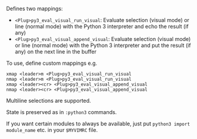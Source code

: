Defines two mappings:

* `<Plug>py3_eval_visual_run_visual`: Evaluate selection (visual mode) or
  line (normal mode) with the Python 3 interpreter and echo the result (if any)
* `<Plug>py3_eval_visual_append_visual`: Evaluate selection (visual mode) or
  line (normal mode) with the Python 3 interpreter and put the result (if any)
  on the next line in the buffer

To use, define custom mappings e.g.
```vim
xmap <leader>m <Plug>py3_eval_visual_run_visual
nmap <leader>m <Plug>py3_eval_visual_run_visual
xmap <leader><cr> <Plug>py3_eval_visual_append_visual
nmap <leader><cr> <Plug>py3_eval_visual_append_visual
```

Multiline selections are supported.

State is preserved as in `:python3` commands.

If you want certain modules to always be available, just put
`python3 import module_name` etc. in your `$MYVIMRC` file.

